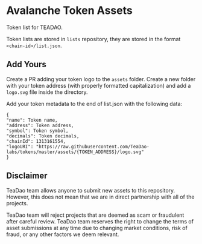 # Avalanche Token Assets

Token list for TEADAO.

Token lists are stored in `lists` repository, they are stored in the format `<chain-id>/list.json`.

## Add Yours

Create a PR adding your token logo to the `assets` folder. Create a new folder with your token address (with properly formatted capitalization) and add a `logo.svg` file inside the directory.

Add your token metadata to the end of list.json with the following data:

```
{
"name": Token name,
"address": Token address,
"symbol": Token symbol,
"decimals": Token decimals,
"chainId": 1313161554,
"logoURI": "https://raw.githubusercontent.com/TeaDao-labs/tokens/master/assets/{TOKEN_ADDRESS}/logo.svg"
}
```

## Disclaimer

TeaDao team allows anyone to submit new assets to this repository. However, this does not mean that we are in direct partnership with all of the projects.

TeaDao team will reject projects that are deemed as scam or fraudulent after careful review. TeaDao team reserves the right to change the terms of asset submissions at any time due to changing market conditions, risk of fraud, or any other factors we deem relevant.
